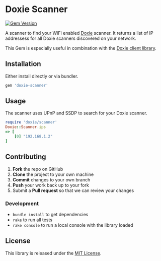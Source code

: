 # Doxie Scanner

[![Gem Version](https://badge.fury.io/rb/doxie-scanner.svg)](https://badge.fury.io/rb/doxie-scanner)

A scanner to find your WiFi enabled [Doxie](http://getdoxie.com) scanner. It returns a list of IP addressess for all Doxie scanners discovered on your network. 

This Gem is especially useful in combination with the [Doxie client library](https://github.com/cbetta/doxie).

## Installation

Either install directly or via bundler.

```rb
gem 'doxie-scanner'
```

## Usage

The scanner uses UPnP and SSDP to search for your Doxie scanner.

```rb
require 'doxie/scanner'
Doxie::Scanner.ips
=> [
    [0] "192.168.1.2"
]
```

## Contributing

 1. **Fork** the repo on GitHub
 2. **Clone** the project to your own machine
 3. **Commit** changes to your own branch
 4. **Push** your work back up to your fork
 5. Submit a **Pull request** so that we can review your changes

### Development

* `bundle install` to get dependencies
* `rake` to run all tests
* `rake console` to run a local console with the library loaded

## License

This library is released under the [MIT License](LICENSE).
